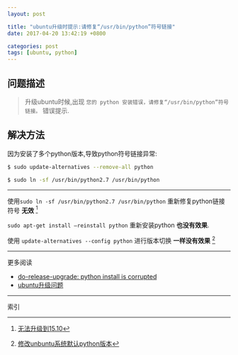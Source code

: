 ```yaml
---
layout: post

title: "ubuntu升级时提示:请修复“/usr/bin/python”符号链接"
date: 2017-04-20 13:42:19 +0800

categories: post
tags: [ubuntu, python]
---
```


## 问题描述
>升级ubuntu时候,出现 `您的 python 安装错误，请修复“/usr/bin/python”符号链接。` 错误提示.

## 解决方法

因为安装了多个python版本,导致python符号链接异常:
```bash
$ sudo update-alternatives --remove-all python

$ sudo ln -sf /usr/bin/python2.7 /usr/bin/python
```

---
使用`sudo ln -sf /usr/bin/python2.7 /usr/bin/python` 重新修复python链接符号 **无效** [^1]

`sudo apt-get install –reinstall python` 重新安装python **也没有效果**.

使用 `update-alternatives --config python` 进行版本切换 **一样没有效果** [^2]

---
更多阅读
- [do-release-upgrade: python install is corrupted](https://askubuntu.com/questions/448926/do-release-upgrade-python-install-is-corrupted)
- [ubuntu升级问题](http://www.ss86.net/os/ubuntu/17881241448357950764.html)

---
索引

[^1]: [无法升级到15.10](http://forum.ubuntu.org.cn/viewtopic.php?f=48&t=473448)
[^2]: [修改unbuntu系统默认python版本](http://www.jianshu.com/p/3e99b25faf13)
